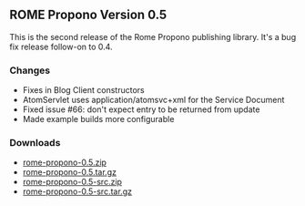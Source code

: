 ## ROME Propono Version 0.5

This is the second release of the Rome Propono publishing library. It's a bug 
fix release follow-on to 0.4.

### Changes

-   Fixes in Blog Client constructors
-   AtomServlet uses application/atomsvc+xml for the Service Document
-   Fixed issue #66: don't expect entry to be returned from update
-   Made example builds more configurable

### Downloads

-   [rome-propono-0.5.zip](./rome-propono-0.5.zip)
-   [rome-propono-0.5.tar.gz](./rome-propono-0.5.tar.gz)
-   [rome-propono-0.5-src.zip](./rome-propono-0.5-src.zip)
-   [rome-propono-0.5-src.tar.gz](./rome-propono-0.5-src.tar.gz)


